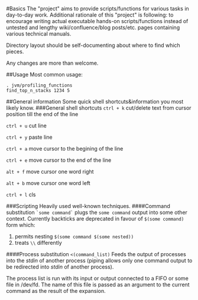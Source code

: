 #Basics
The "project" aims to provide scripts/functions for various tasks in day-to-day work.
Additional rationale of this "project" is following: to encourage writing actual executable hands-on scripts/functions
instead of untested and lengthy wiki/confluence/blog posts/etc. pages containing various technical manuals.

Directory layout should be self-documenting about where to find which pieces.

Any changes are more than welcome.

##Usage
Most common usage:
```shell
. jvm/profiling_functions
find_top_n_stacks 1234 5
```

##General information
Some quick shell shortcuts&information you most likely know.
###General shell shortcuts
`ctrl + k`	cut/delete text from cursor position till the end of the line

`ctrl + u`	cut line

`ctrl + y`	paste line

`ctrl + a`	move cursor to the begining of the line

`ctrl + e`	move cursor to the end of the line

`alt + f`		move cursor one word right

`alt + b`		move cursor one word left

`ctrl + l`	cls

###Scripting
Heavily used well-known techniques.
####Command substitution
`` `some command` `` plugs the `some command` output into some other context.
Currently backticks are deprecated in favour of `$(some command)` form which:

1. permits nesting `$(some command $(some nested))`
2. treats `\\` differently

####Process substitution
`<(command_list)` Feeds the output of processes into the _stdin_ of another process (piping allows only one
command output to be redirected into _stdin_ of another process).

The process list is run with its input or output connected to a FIFO or some file in /dev/fd.
The name of this file is passed as an argument to the current command as the result of the expansion.
